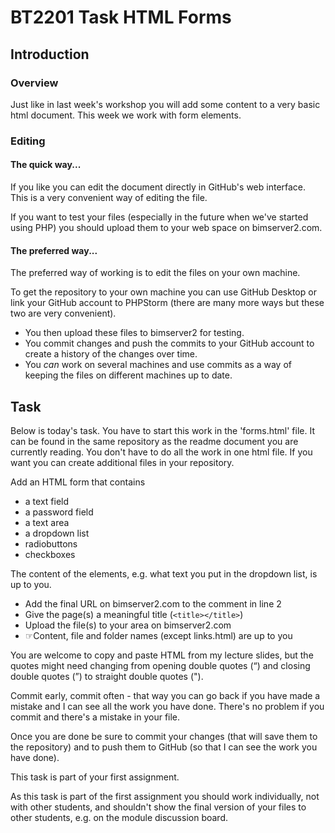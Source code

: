 # BT2201 Task HTML Forms

## Introduction

### Overview

Just like in last week's workshop you will add some content to a very basic html document. This week we work with form elements.

### Editing

#### The quick way...

If you like you can edit the document directly in GitHub's web interface. This is a very convenient way of editing the file. 

If you want to test your files (especially in the future when we've started using PHP) you should upload them to your web space on bimserver2.com. 

#### The preferred way...

The preferred way of working is to edit the files on your own machine. 

To get the repository to your own machine you can use GitHub Desktop or link your GitHub account to PHPStorm (there are many more ways but these two are very convenient).
* You then upload these files to bimserver2 for testing.
* You commit changes and push the commits to your GitHub account to create a history of the changes over time.
* You _can_ work on several machines and use commits as a way of keeping the files on different machines up to date. 

## Task

Below is today's task. You have to start this work in the 'forms.html' file. It can be found in the same repository as the readme document you are currently reading. You don't have to do all the work in one html file. If you want you can create additional files in your repository.

Add an HTML form that contains
* a text field
* a password field
* a text area
* a dropdown list
* radiobuttons
* checkboxes

The content of the elements, e.g. what text you put in the dropdown list, is up to you. 

* Add the final URL on bimserver2.com to the comment in line 2 
* Give the page(s) a meaningful title (`<title></title>`)
* Upload the file(s) to your area on bimserver2.com
* ☞Content, file and folder names (except links.html) are up to you

You are welcome to copy and paste HTML from my lecture slides, but the quotes might need changing from opening double quotes (“) and closing double quotes (”) to straight double quotes ("). 
 
Commit early, commit often - that way you can go back if you have made a mistake and I can see all the work you have done. There's no problem if you commit and there's a mistake in your file.  

Once you are done be sure to commit your changes (that will save them to the repository) and to push them to GitHub (so that I can see the work you have done).

This task is part of your first assignment. 

As this task is part of the first assignment you should work individually, not with other students, and shouldn't show the final version of your files to other students, e.g. on the module discussion board.